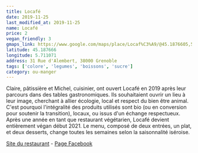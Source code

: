 ```yaml
---
title: Locafé
date: 2019-11-25
last_modified_at: 2019-11-25
name: Locafé
price: 2
vegan_friendly: 3
gmaps_link: https://www.google.com/maps/place/Locaf%C3%A9/@45.1876605,5.7111189,15z/data=!4m2!3m1!1s0x0:0xcfee8896c9d76f89?sa=X&ved=2ahUKEwjX9Z3bw4XmAhWr4IUKHdTcCfsQ_BIwCnoECA0QCA
latitude: 45.187666
longitude: 5.711071
address: 31 Rue d'Alembert, 38000 Grenoble
tags: ['colore', 'legumes', 'boissons', 'sucre']
category: ou-manger
---
```

Claire, pâtissière et Michel, cuisinier, ont ouvert Locafé en 2019 après leur parcours dans des tables gastronomiques. Ils souhaitaient ouvrir un lieu à leur image, cherchant à allier écologie, local et respect du bien être animal. C'est pourquoi l'intégralité des produits utilisés sont bio (ou en conversion pour soutenir la transition), locaux, ou issus d'un échange respectueux. Après une année en tant que restaurant végétarien, Locafé devient entièrement végan début 2021. Le menu, composé de deux entrées, un plat, et deux desserts, change toutes les semaines selon la saisonnalité iséroise.

[Site du restaurant](https://www.locafegrenoble.com/contact-reservations) - [Page Facebook](https://www.facebook.com/pages/category/Restaurant/Locaf%C3%A9-255801268702384/)